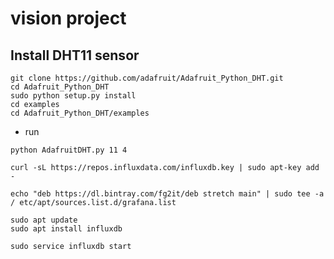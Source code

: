# vision project

## Install DHT11 sensor
```
git clone https://github.com/adafruit/Adafruit_Python_DHT.git
cd Adafruit_Python_DHT
sudo python setup.py install
cd examples
cd Adafruit_Python_DHT/examples
```
- run
```
python AdafruitDHT.py 11 4
```

```
curl -sL https://repos.influxdata.com/influxdb.key | sudo apt-key add -
```
```
echo "deb https://dl.bintray.com/fg2it/deb stretch main" | sudo tee -a / etc/apt/sources.list.d/grafana.list
```

```
sudo apt update
sudo apt install influxdb
```

```
sudo service influxdb start
```
